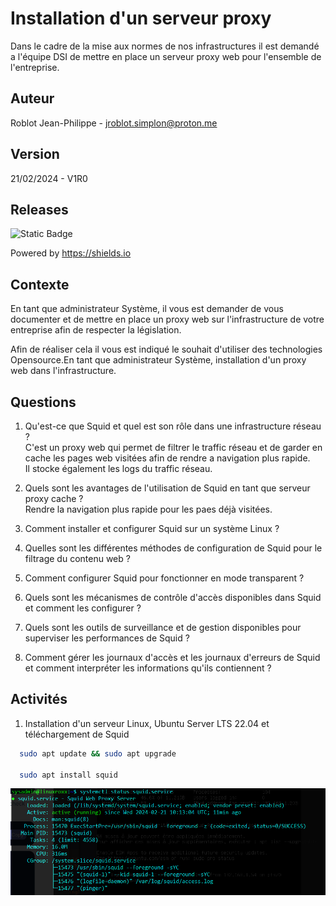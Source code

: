 # Installation d'un serveur proxy

Dans le cadre de la mise aux normes de nos infrastructures il est demandé a l'équipe DSI de mettre en place un serveur proxy web pour l'ensemble de l'entreprise.

## Auteur

Roblot Jean-Philippe - <jroblot.simplon@proton.me>

## Version

21/02/2024 - V1R0

## Releases

![Static Badge](https://img.shields.io/badge/Ubuntu%20server-LTS22.04-orange)

Powered by <https://shields.io>

## Contexte

En tant que administrateur Système, il vous est demander de vous documenter et de mettre en place un proxy web sur l'infrastructure de votre entreprise afin de respecter la législation.

Afin de réaliser cela il vous est indiqué le souhait d'utiliser des technologies Opensource.En tant que administrateur Système, installation d'un proxy web dans l'infrastructure.

## Questions

1. Qu'est-ce que Squid et quel est son rôle dans une infrastructure réseau ?  
  C'est un proxy web qui permet de filtrer le traffic réseau et de garder en cache les pages web visitées afin de rendre a navigation plus rapide.  
  Il stocke également les logs du traffic réseau.

2. Quels sont les avantages de l'utilisation de Squid en tant que serveur proxy cache ?  
  Rendre la navigation plus rapide pour les paes déjà visitées.

3. Comment installer et configurer Squid sur un système Linux ?

4. Quelles sont les différentes méthodes de configuration de Squid pour le filtrage du contenu web ?

5. Comment configurer Squid pour fonctionner en mode transparent ?

6. Quels sont les mécanismes de contrôle d'accès disponibles dans Squid et comment les configurer ?

7. Quels sont les outils de surveillance et de gestion disponibles pour superviser les performances de Squid ?

8. Comment gérer les journaux d'accès et les journaux d'erreurs de Squid et comment interpréter les informations qu'ils contiennent ?

## Activités

1. Installation d'un serveur Linux, Ubuntu Server LTS 22.04 et téléchargement de Squid  
  ```bash
    sudo apt update && sudo apt upgrade

    sudo apt install squid
  ```
  ![alt text](image.png)